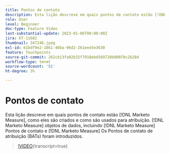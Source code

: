 ```yaml
---
title: Pontos de contato
description: Esta lição descreve em quais pontos de contato estão [!DNL Marketo Measure], how they are created, and how they are used for attribution. [!DNL Marketo Measure] objetos de dados, incluindo [!DNL Marketo Measure] Pontos de contato e [!DNL Marketo Measure] Os Pontos de contato de atribuição (BATs) foram introduzidos.
role: User
level: Beginner
doc-type: Feature Video
last-substantial-update: 2023-01-06T00:00:00Z
jira: KT-11681
thumbnail: 347246.jpeg
exl-id: 61bdf9e2-1861-46ba-96d2-261eee5e3630
feature: Touchpoints
source-git-commit: 262cb13fa02b32f7918ebd569720b80078c2b28d
workflow-type: tm+mt
source-wordcount: '51'
ht-degree: 3%

---
```


# Pontos de contato

Esta lição descreve em quais pontos de contato estão [!DNL Marketo Measure], como eles são criados e como são usados para atribuição. [!DNL Marketo Measure] objetos de dados, incluindo [!DNL Marketo Measure] Pontos de contato e [!DNL Marketo Measure] Os Pontos de contato de atribuição (BATs) foram introduzidos.

>[!VIDEO](https://video.tv.adobe.com/v/347246/?learn=on){transcript=true}
